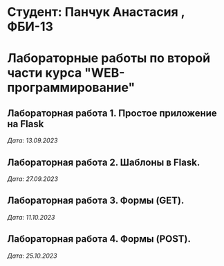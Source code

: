 # Студент: Панчук Анастасия , ФБИ-13
# Лабораторные работы по второй части курса "WEB-программирование"
## Лабораторная работа 1. Простое приложение на Flask
*Дата: 13.09.2023*

## Лабораторная работа 2. Шаблоны в Flask.
*Дата: 27.09.2023*

## Лабораторная работа 3. Формы (GET).
*Дата: 11.10.2023*

## Лабораторная работа 4. Формы (POST).
*Дата: 25.10.2023*

